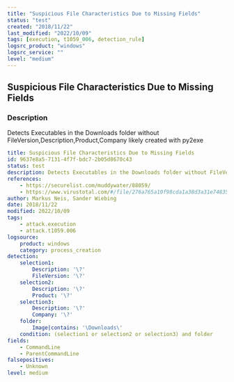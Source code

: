 ```yaml
---
title: "Suspicious File Characteristics Due to Missing Fields"
status: "test"
created: "2018/11/22"
last_modified: "2022/10/09"
tags: [execution, t1059_006, detection_rule]
logsrc_product: "windows"
logsrc_service: ""
level: "medium"
---
```


## Suspicious File Characteristics Due to Missing Fields

### Description

Detects Executables in the Downloads folder without FileVersion,Description,Product,Company likely created with py2exe

```yml
title: Suspicious File Characteristics Due to Missing Fields
id: 9637e8a5-7131-4f7f-bdc7-2b05d8670c43
status: test
description: Detects Executables in the Downloads folder without FileVersion,Description,Product,Company likely created with py2exe
references:
    - https://securelist.com/muddywater/88059/
    - https://www.virustotal.com/#/file/276a765a10f98cda1a38d3a31e7483585ca3722ecad19d784441293acf1b7beb/detection
author: Markus Neis, Sander Wiebing
date: 2018/11/22
modified: 2022/10/09
tags:
    - attack.execution
    - attack.t1059.006
logsource:
    product: windows
    category: process_creation
detection:
    selection1:
        Description: '\?'
        FileVersion: '\?'
    selection2:
        Description: '\?'
        Product: '\?'
    selection3:
        Description: '\?'
        Company: '\?'
    folder:
        Image|contains: '\Downloads\'
    condition: (selection1 or selection2 or selection3) and folder
fields:
    - CommandLine
    - ParentCommandLine
falsepositives:
    - Unknown
level: medium

```
